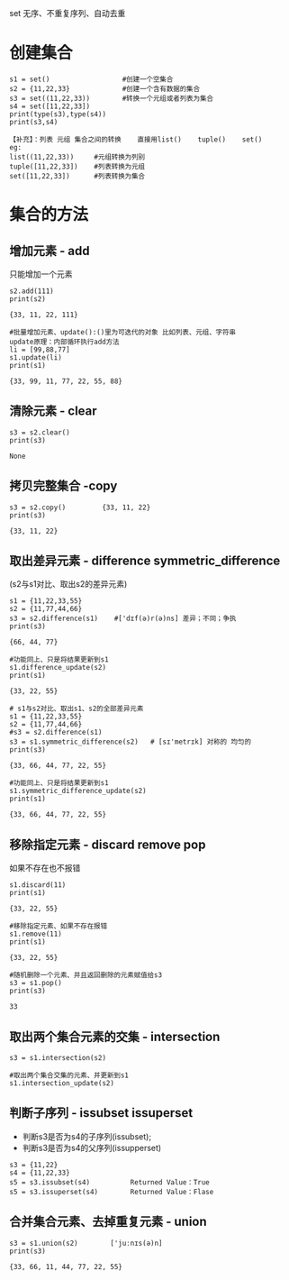 set    无序、不重复序列、自动去重

# 创建集合
```
s1 = set()                  #创建一个空集合
s2 = {11,22,33}             #创建一个含有数据的集合
s3 = set((11,22,33))        #转换一个元组或者列表为集合
s4 = set([11,22,33])
print(type(s3),type(s4))
print(s3,s4)

【补充】：列表 元组 集合之间的转换    直接用list()    tuple()    set()
eg:
list((11,22,33))     #元组转换为列别
tuple([11,22,33])    #列表转换为元组
set([11,22,33])      #列表转换为集合
```

# 集合的方法
## 增加元素 - add
只能增加一个元素
```
s2.add(111)
print(s2)

{33, 11, 22, 111}

#批量增加元素、update():()里为可迭代的对象 比如列表、元组、字符串
update原理：内部循环执行add方法
li = [99,88,77]
s1.update(li)
print(s1)

{33, 99, 11, 77, 22, 55, 88}
```

## 清除元素 - clear
```
s3 = s2.clear()
print(s3)

None
```

## 拷贝完整集合 -copy
```
s3 = s2.copy()         {33, 11, 22}
print(s3)

{33, 11, 22}
```

## 取出差异元素 - difference symmetric_difference
(s2与s1对比、取出s2的差异元素)
```
s1 = {11,22,33,55}
s2 = {11,77,44,66}
s3 = s2.difference(s1)    #['dɪf(ə)r(ə)ns] 差异；不同；争执
print(s3)

{66, 44, 77}

#功能同上、只是将结果更新到s1
s1.difference_update(s2)
print(s1)

{33, 22, 55}

# s1与s2对比、取出s1、s2的全部差异元素
s1 = {11,22,33,55}
s2 = {11,77,44,66}
#s3 = s2.difference(s1)
s3 = s1.symmetric_difference(s2)   # [sɪ'metrɪk] 对称的 均匀的  
print(s3)

{33, 66, 44, 77, 22, 55}

#功能同上、只是将结果更新到s1
s1.symmetric_difference_update(s2)
print(s1)

{33, 66, 44, 77, 22, 55}
```

## 移除指定元素 - discard remove pop
如果不存在也不报错
```
s1.discard(11)
print(s1)

{33, 22, 55}

#移除指定元素、如果不存在报错
s1.remove(11)
print(s1)

{33, 22, 55}

#随机删除一个元素、并且返回删除的元素赋值给s3
s3 = s1.pop()
print(s3)

33
```

## 取出两个集合元素的交集 - intersection
```
s3 = s1.intersection(s2)

#取出两个集合交集的元素、并更新到s1
s1.intersection_update(s2)
```

## 判断子序列 - issubset issuperset
- 判断s3是否为s4的子序列(issubset);
- 判断s3是否为s4的父序列(issupperset)
```
s3 = {11,22}
s4 = {11,22,33}
s5 = s3.issubset(s4)          Returned Value：True
s5 = s3.issuperset(s4)        Returned Value：Flase
```

## 合并集合元素、去掉重复元素 - union
```
s3 = s1.union(s2)        ['juːnɪs(ə)n]
print(s3)

{33, 66, 11, 44, 77, 22, 55}
```
